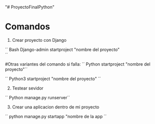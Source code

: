 "# ProyectoFinalPython" 

# Comandos

1) Crear proyecto con Django

´´ Bash
 Django-admin startproject "nombre del proyecto"  
´´

#Otras variantes del comando si falla:
´´ Python startproject "nombre del proyecto"´´

´´ Python3 startproject "nombre del proyecto" ´´

2) Testear sevidor

´´ Python manage.py  runserver´´

3) Crear una aplicacion dentro de mi proyecto

´´ python manage.py startapp "nombre de la app ´´